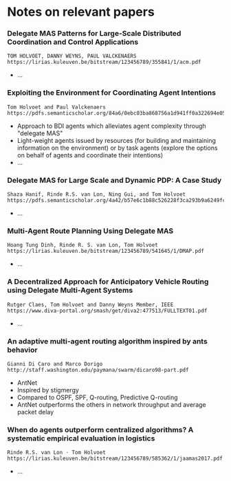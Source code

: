 # Notes on relevant papers
    
### Delegate MAS Patterns for Large-Scale Distributed Coordination and Control Applications
    TOM HOLVOET, DANNY WEYNS, PAUL VALCKENAERS
    https://lirias.kuleuven.be/bitstream/123456789/355841/1/acm.pdf
* ...


### Exploiting the Environment for Coordinating Agent Intentions
    Tom Holvoet and Paul Valckenaers
    https://pdfs.semanticscholar.org/84a6/0ebc03ba868756a1d941ff0a322694e05ab2.pdf
* Approach to BDI agents which alleviates agent complexity through "delegate MAS"
* Light-weight agents issued by resources (for building and maintaining information on the environment) or by task agents (explore the options on behalf of agents and coordinate their intentions)
* ...
    
    
### Delegate MAS for Large Scale and Dynamic PDP: A Case Study
    Shaza Hanif, Rinde R.S. van Lon, Ning Gui, and Tom Holvoet
    https://pdfs.semanticscholar.org/4a42/b57e6c1b88c526228f3ca293b9a6249fc9ec.pdf
* ...


### Multi-Agent Route Planning Using Delegate MAS
    Hoang Tung Dinh, Rinde R. S. van Lon, Tom Holvoet
    https://lirias.kuleuven.be/bitstream/123456789/541645/1/DMAP.pdf
* ...


### A Decentralized Approach for Anticipatory Vehicle Routing using Delegate Multi-Agent Systems
    Rutger Claes, Tom Holvoet and Danny Weyns Member, IEEE
    https://www.diva-portal.org/smash/get/diva2:477513/FULLTEXT01.pdf
* ...
 
    
### An adaptive multi-agent routing algorithm inspired by ants behavior
    Gianni Di Caro and Marco Dorigo
    http://staff.washington.edu/paymana/swarm/dicaro98-part.pdf
* AntNet
* Inspired by stigmergy
* Compared to OSPF, SPF, Q-routing, Predictive Q-routing
* AntNet outperforms the others in network throughput and average packet delay


### When do agents outperform centralized algorithms? A systematic empirical evaluation in logistics
    Rinde R.S. van Lon · Tom Holvoet
    https://lirias.kuleuven.be/bitstream/123456789/585362/1/jaamas2017.pdf
* ...
